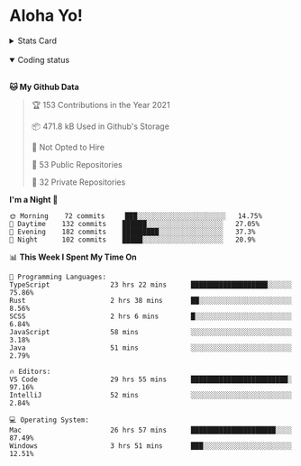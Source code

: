 # Aloha Yo!

<details>
<summary>Stats Card</summary>
 
[![Anurag's github stats](https://github-readme-stats.vercel.app/api?username=GarfieldZHU&show_icons=true&theme=tokyonight)](https://github.com/anuraghazra/github-readme-stats)
 
</details>

<br/>

<details open>

<summary>Coding status</summary>

<br/>

<!--START_SECTION:waka-->
**🐱 My Github Data** 

> 🏆 153 Contributions in the Year 2021
 > 
> 📦 471.8 kB Used in Github's Storage 
 > 
> 🚫 Not Opted to Hire
 > 
> 📜 53 Public Repositories 
 > 
> 🔑 32 Private Repositories  
 > 
**I'm a Night 🦉** 

```text
🌞 Morning    72 commits     ███░░░░░░░░░░░░░░░░░░░░░░   14.75% 
🌆 Daytime    132 commits    ██████░░░░░░░░░░░░░░░░░░░   27.05% 
🌃 Evening    182 commits    █████████░░░░░░░░░░░░░░░░   37.3% 
🌙 Night      102 commits    █████░░░░░░░░░░░░░░░░░░░░   20.9%

```


📊 **This Week I Spent My Time On** 

```text
💬 Programming Languages: 
TypeScript               23 hrs 22 mins      ███████████████████░░░░░░   75.86% 
Rust                     2 hrs 38 mins       ██░░░░░░░░░░░░░░░░░░░░░░░   8.56% 
SCSS                     2 hrs 6 mins        █░░░░░░░░░░░░░░░░░░░░░░░░   6.84% 
JavaScript               58 mins             ░░░░░░░░░░░░░░░░░░░░░░░░░   3.18% 
Java                     51 mins             ░░░░░░░░░░░░░░░░░░░░░░░░░   2.79%

🔥 Editors: 
VS Code                  29 hrs 55 mins      ████████████████████████░   97.16% 
IntelliJ                 52 mins             ░░░░░░░░░░░░░░░░░░░░░░░░░   2.84%

💻 Operating System: 
Mac                      26 hrs 57 mins      █████████████████████░░░░   87.49% 
Windows                  3 hrs 51 mins       ███░░░░░░░░░░░░░░░░░░░░░░   12.51%

```


<!--END_SECTION:waka-->

</details>
